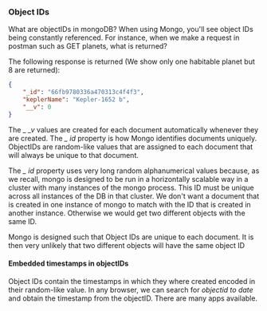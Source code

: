 
### Object IDs

What are objectIDs in mongoDB?  When using Mongo, you'll see object IDs being constantly referenced. For instance, when we make a request in postman such as GET planets, what is returned? 

The following response is returned (We show only one habitable planet but 8 are returned): 

```json
{
	"_id": "66fb9780336a470313c4f4f3",
	"keplerName": "Kepler-1652 b",
	"__v": 0
}
```

The *_ _v* values are created for each document automatically whenever they are created.         The *_ id* property is how Mongo identifies documents uniquely. ObjectIDs are random-like values that are assigned to each document that will always be unique to that document. 

The *_ id* property uses very long random alphanumerical values because, as we recall, mongo is designed to be run in a horizontally scalable way in a cluster with many instances of the mongo process. This ID must be unique across all instances of the DB in that cluster. We don't want a document that is created in one instance of mongo to match with the ID that is created in another instance. Otherwise we would get two different objects with the same ID. 

Mongo is designed such that Object IDs are unique to each document. It is then very unlikely that two different objects will have the same object ID 

#### Embedded timestamps in objectIDs 

Object IDs contain the timestamps in which they where created encoded in their random-like value. In any browser, we can search for *objectid to date* and obtain the timestamp from the objectID. There are many apps available. 
